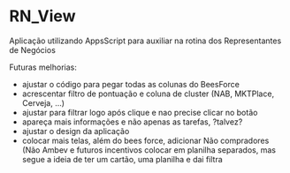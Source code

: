 # RN_View
Aplicação utilizando AppsScript para auxiliar na rotina dos Representantes de Negócios 

 Futuras melhorias:
- ajustar o código para pegar todas as colunas do BeesForce
- acrescentar filtro de pontuação e coluna de cluster (NAB, MKTPlace, Cerveja, ...)
- ajustar para filtrar logo após clique e nao precise clicar no botão
- apareça mais informações e não apenas as tarefas, ?talvez?
- ajustar o design da aplicação
- colocar mais telas, além do bees force, adicionar Não compradores (Não Ambev e futuros incentivos colocar em planilha separados, mas segue a ideia de ter um cartão, uma planilha e dai filtra 
